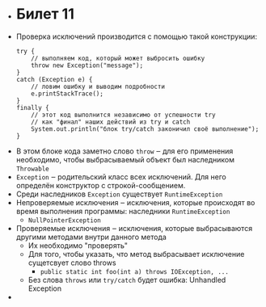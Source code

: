 - # Билет 11 
- Проверка исключений производится с помощью такой конструкции:
    ```
    try {
        // выполняем код, который может выбросить ошибку
        throw new Exception("message");
    } 
    catch (Exception e) {
        // ловим ошибку и выводим подробности
        e.printStackTrace();
    } 
    finally {
        // этот код выполнится независимо от успешности try
        // как "финал" наших действий из try и catch
        System.out.println("блок try/catch законичил своё выполнение");
    }
    ```
- В этом блоке кода заметно слово `throw` ‒ для его применения необходимо, чтобы выбрасываемый объект был наследником `Throwable`
- `Exception` ‒ родительский класс всех исключений. Для него определён конструктор с строкой-сообщением.
- Среди наследников `Exception` существует `RuntimeException`
- Непроверяемые исключения ‒ исключения, которые происходят во время выполнения программы: наследники `RuntimeException`
    - `NullPointerException`
- Проверяемые исключения ‒ исключения, которые выбрасываются другими методами внутри данного метода
    - Их необходимо "проверять"
    - Для того, чтобы указать, что метод выбрасывает исключение сущетсвует слово throws
        - `public static int foo(int a) throws IOException, ... `
    - Без слова `throws` или `try/catch` будет ошибка: Unhandled Exception
- 
